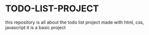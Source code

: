 # TODO-LIST-PROJECT
this repository is all about the todo list project made with html, css, javascript it is a basic project 
